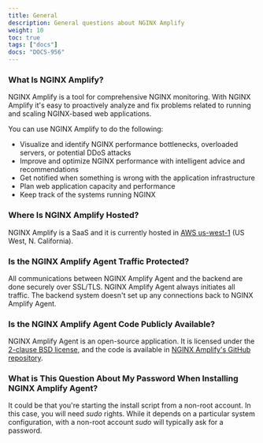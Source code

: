 ```yaml
---
title: General
description: General questions about NGINX Amplify
weight: 10
toc: true
tags: ["docs"]
docs: "DOCS-956"
---
```



### What Is NGINX Amplify?

NGINX Amplify is a tool for comprehensive NGINX monitoring. With NGINX Amplify it's easy to proactively analyze and fix problems related to running and scaling NGINX-based web applications.

You can use NGINX Amplify to do the following:

  * Visualize and identify NGINX performance bottlenecks, overloaded servers, or potential DDoS attacks
  * Improve and optimize NGINX performance with intelligent advice and recommendations
  * Get notified when something is wrong with the application infrastructure
  * Plan web application capacity and performance
  * Keep track of the systems running NGINX

### Where Is NGINX Amplify Hosted?

NGINX Amplify is a SaaS and it is currently hosted in [AWS us-west-1](http://docs.aws.amazon.com/general/latest/gr/rande.html) (US West, N. California).

### Is the NGINX Amplify Agent Traffic Protected?

All communications between NGINX Amplify Agent and the backend are done securely over SSL/TLS. NGINX Amplify Agent always initiates all traffic. The backend system doesn't set up any connections back to NGINX Amplify Agent.

### Is the NGINX Amplify Agent Code Publicly Available?

NGINX Amplify Agent is an open-source application. It is licensed under the [2-clause BSD license](https://github.com/nginxinc/nginx-amplify-agent/blob/master/LICENSE), and the code is available in [NGINX Amplify's GitHub repository](https://github.com/nginxinc/nginx-amplify-agent).

### What is This Question About My Password When Installing NGINX Amplify Agent?

It could be that you're starting the install script from a non-root account. In this case, you will need *sudo* rights. While it depends on a particular system configuration, with a non-root account *sudo* will typically ask for a password.
